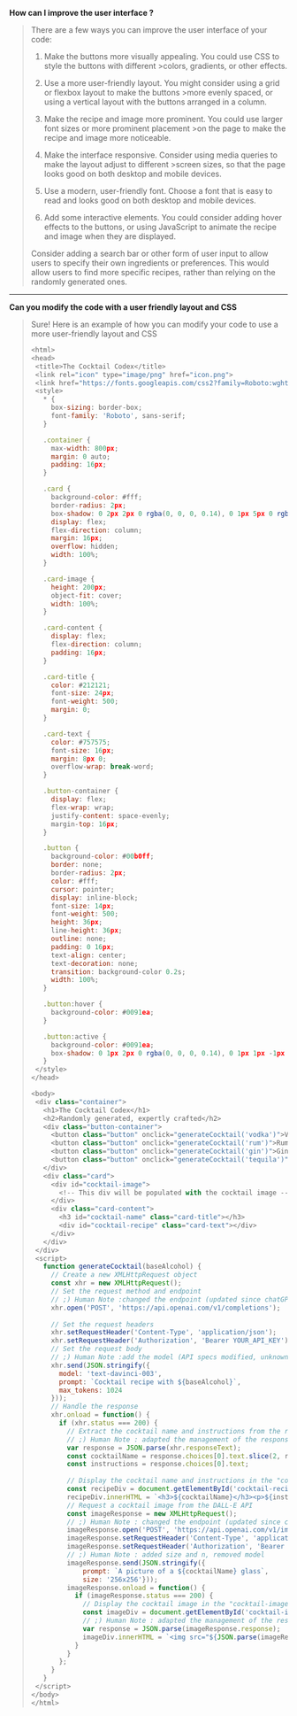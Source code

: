 
**How can I improve the user interface ?**

>There are a few ways you can improve the user interface of your code:
>
>1. Make the buttons more visually appealing. You could use CSS to style the buttons with different >colors, gradients, or other effects.
>
>2. Use a more user-friendly layout. You might consider using a grid or flexbox layout to make the buttons >more evenly spaced, or using a vertical layout with the buttons arranged in a column.
>
>3. Make the recipe and image more prominent. You could use larger font sizes or more prominent placement >on the page to make the recipe and image more noticeable.
>
>4. Make the interface responsive. Consider using media queries to make the layout adjust to different >screen sizes, so that the page looks good on both desktop and mobile devices.
>
>5. Use a modern, user-friendly font. Choose a font that is easy to read and looks good on both desktop and mobile devices.
>
>6. Add some interactive elements. You could consider adding hover effects to the buttons, or using JavaScript to animate the recipe and image when they are displayed.
>
>Consider adding a search bar or other form of user input to allow users to specify their own ingredients or preferences. This would allow users to find more specific recipes, rather than relying on the randomly generated ones.

-----

**Can you modify the code with a user friendly layout and CSS**

>Sure! Here is an example of how you can modify your code to use a more user-friendly layout and CSS
>
>```javascript
><html>
><head>
>  <title>The Cocktail Codex</title>
>  <link rel="icon" type="image/png" href="icon.png">
>  <link href="https://fonts.googleapis.com/css2?family=Roboto:wght@300;400;500;700&display=swap" rel="stylesheet">
>  <style>
>    * {
>      box-sizing: border-box;
>      font-family: 'Roboto', sans-serif;
>    }
>
>    .container {
>      max-width: 800px;
>      margin: 0 auto;
>      padding: 16px;
>    }
>
>    .card {
>      background-color: #fff;
>      border-radius: 2px;
>      box-shadow: 0 2px 2px 0 rgba(0, 0, 0, 0.14), 0 1px 5px 0 rgba(0, 0, 0, 0.12), 0 3px 1px -2px rgba(0, 0, 0, 0.2);
>      display: flex;
>      flex-direction: column;
>      margin: 16px;
>      overflow: hidden;
>      width: 100%;
>    }
>
>    .card-image {
>      height: 200px;
>      object-fit: cover;
>      width: 100%;
>    }
>
>    .card-content {
>      display: flex;
>      flex-direction: column;
>      padding: 16px;
>    }
>
>    .card-title {
>      color: #212121;
>      font-size: 24px;
>      font-weight: 500;
>      margin: 0;
>    }
>
>    .card-text {
>      color: #757575;
>      font-size: 16px;
>      margin: 8px 0;
>      overflow-wrap: break-word;
>    }
>
>    .button-container {
>      display: flex;
>      flex-wrap: wrap;
>      justify-content: space-evenly;
>      margin-top: 16px;
>    }
>
>    .button {
>      background-color: #00b0ff;
>      border: none;
>      border-radius: 2px;
>      color: #fff;
>      cursor: pointer;
>      display: inline-block;
>      font-size: 14px;
>      font-weight: 500;
>      height: 36px;
>      line-height: 36px;
>      outline: none;
>      padding: 0 16px;
>      text-align: center;
>      text-decoration: none;
>      transition: background-color 0.2s;
>      width: 100%;
>    }
>
>    .button:hover {
>      background-color: #0091ea;
>    }
>
>    .button:active {
>      background-color: #0091ea;
>      box-shadow: 0 1px 2px 0 rgba(0, 0, 0, 0.14), 0 1px 1px -1px rgba(0, 0, 0, 0.12), 0 1px 3px 0 rgba(0, 0, 0, 0.2);
>    }
>  </style>
></head>
>
><body>
>  <div class="container">
>    <h1>The Cocktail Codex</h1>
>    <h2>Randomly generated, expertly crafted</h2>
>    <div class="button-container">
>      <button class="button" onclick="generateCocktail('vodka')">Vodka</button>
>      <button class="button" onclick="generateCocktail('rum')">Rum</button>
>      <button class="button" onclick="generateCocktail('gin')">Gin</button>
>      <button class="button" onclick="generateCocktail('tequila')">Tequila</button>
>    </div>
>    <div class="card">
>      <div id="cocktail-image">
>        <!-- This div will be populated with the cocktail image -->
>      </div>
>      <div class="card-content">
>        <h3 id="cocktail-name" class="card-title"></h3>
>        <div id="cocktail-recipe" class="card-text"></div>
>      </div>
>    </div>
>  </div>
>  <script>
>    function generateCocktail(baseAlcohol) {
>      // Create a new XMLHttpRequest object
>      const xhr = new XMLHttpRequest();
>      // Set the request method and endpoint
>      // ;) Human Note :changed the endpoint (updated since chatGPT training)
>      xhr.open('POST', 'https://api.openai.com/v1/completions');
>    
>      // Set the request headers
>      xhr.setRequestHeader('Content-Type', 'application/json');
>      xhr.setRequestHeader('Authorization', 'Bearer YOUR_API_KEY');
>      // Set the request body
>      // ;) Human Note :add the model (API specs modified, unknown by chatGPT)
>      xhr.send(JSON.stringify({
>        model: 'text-davinci-003',
>        prompt: `Cocktail recipe with ${baseAlcohol}`,
>        max_tokens: 1024
>      }));
>      // Handle the response
>      xhr.onload = function() {
>        if (xhr.status === 200) {
>          // Extract the cocktail name and instructions from the response
>          // ;) Human Note : adapted the management of the response (API changed, unknown by chatGPT)
>          var response = JSON.parse(xhr.responseText);
>          const cocktailName = response.choices[0].text.slice(2, response.choices[0].text.indexOf('\n', 2));
>          const instructions = response.choices[0].text;          
>          
>          // Display the cocktail name and instructions in the "cocktail-recipe" div
>          const recipeDiv = document.getElementById('cocktail-recipe');
>          recipeDiv.innerHTML = `<h3>${cocktailName}</h3><p>${instructions}</p>`;
>          // Request a cocktail image from the DALL-E API
>          const imageResponse = new XMLHttpRequest();
>          // ;) Human Note : changed the endpoint (updated since chatGPT training)
>          imageResponse.open('POST', 'https://api.openai.com/v1/images/generations');
>          imageResponse.setRequestHeader('Content-Type', 'application/json');
>          imageResponse.setRequestHeader('Authorization', 'Bearer YOUR_API_KEY');
>          // ;) Human Note : added size and n, removed model 
>          imageResponse.send(JSON.stringify({
>              prompt: `A picture of a ${cocktailName} glass`,
>              size: '256x256'}));
>          imageResponse.onload = function() {
>            if (imageResponse.status === 200) {
>              // Display the cocktail image in the "cocktail-image" div
>              const imageDiv = document.getElementById('cocktail-image');
>              // ;) Human Note : adapted the management of the response (API changed, unknown by chatGPT)
>              var response = JSON.parse(imageResponse.response);
>              imageDiv.innerHTML = `<img src="${JSON.parse(imageResponse.response).data[0].url}" alt="${cocktailName}">`;
>            }
>          }
>        };
>      }  
>    }
>  </script>
></body>
></html>
>```